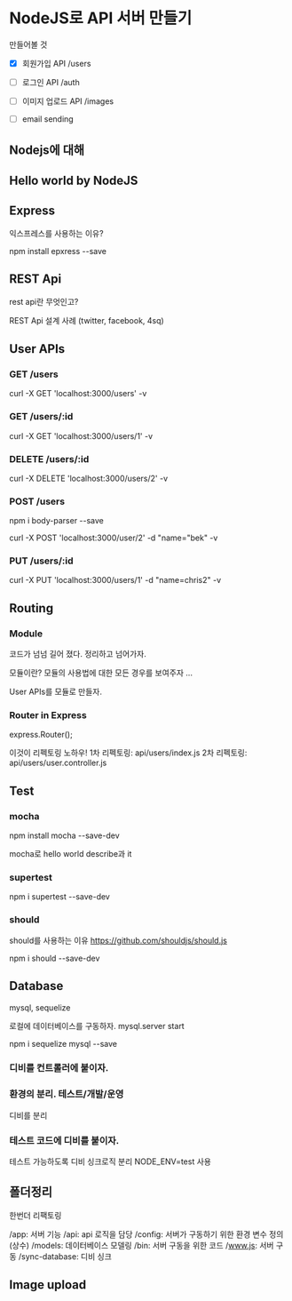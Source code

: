 NodeJS로 API 서버 만들기
=====================

만들어볼 것

* [x] 회원가입 API /users
* [ ] 로그인 API /auth
* [ ] 이미지 업로드 API /images
* [ ] email sending


## Nodejs에 대해

## Hello world by NodeJS


## Express

익스프레스를 사용하는 이유?

npm install epxress --save


## REST Api

rest api란 무엇인고?

REST Api 설계 사례 (twitter, facebook, 4sq)


## User APIs

### GET /users

curl -X GET 'localhost:3000/users' -v


### GET /users/:id

curl -X GET 'localhost:3000/users/1' -v


### DELETE /users/:id

curl -X DELETE 'localhost:3000/users/2' -v


### POST /users

npm i body-parser --save

curl -X POST 'localhost:3000/user/2' -d "name="bek" -v


### PUT /users/:id

curl -X PUT 'localhost:3000/users/1' -d "name=chris2" -v


## Routing

### Module

코드가 넘넘 길어 졌다. 정리하고 넘어가자.

모듈이란?
모듈의 사용법에 대한 모든 경우를 보여주자
...

User APIs를 모듈로 만들자.


### Router in Express

express.Router();

이것이 리펙토링 노하우!
1차 리펙토링: api/users/index.js
2차 리펙토링: api/users/user.controller.js


## Test


### mocha

npm install mocha --save-dev

mocha로 hello world
describe과 it


### supertest

npm i supertest --save-dev


### should

should를 사용하는 이유
https://github.com/shouldjs/should.js

npm i should --save-dev



## Database

mysql, sequelize

로컬에 데이터베이스를 구동하자.
mysql.server start

npm i sequelize mysql --save


### 디비를 컨트롤러에 붙이자.

### 환경의 분리. 테스트/개발/운영

디비를 분리


### 테스트 코드에 디비를 붙이자.

테스트 가능하도록 디비 싱크로직 분리
NODE_ENV=test 사용


## 폴더정리

한번더 리팩토링

/app: 서버 기능
  /api: api 로직을 담당
  /config: 서버가 구동하기 위한 환경 변수 정의 (상수)
  /models: 데이터베이스 모델링
/bin: 서버 구동을 위한 코드
  /www.js: 서버 구동
  /sync-database: 디비 싱크



## Image upload

##
